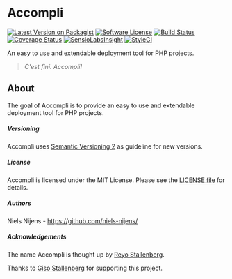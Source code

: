 # Accompli

[![Latest Version on Packagist][ico-version]][link-version]
[![Software License][ico-license]](LICENSE.md)
[![Build Status][ico-build]][link-build]
[![Coverage Status][ico-coverage]][link-coverage]
[![SensioLabsInsight][ico-security]][link-security]
[![StyleCI][ico-code-style]][link-code-style]

An easy to use and extendable deployment tool for PHP projects.

> *C'est fini. Accompli!*

About
-----
The goal of Accompli is to provide an easy to use and extendable deployment tool for PHP projects.


##### Versioning #####
Accompli uses [Semantic Versioning 2](http://semver.org/) as guideline for new versions.


##### License #####
Accompli is licensed under the MIT License. Please see the [LICENSE file](LICENSE.md) for details.


##### Authors #####
Niels Nijens - https://github.com/niels-nijens/


##### Acknowledgements #####
The name Accompli is thought up by [Reyo Stallenberg](https://github.com/reyostallenberg/).

Thanks to [Giso Stallenberg](https://github.com/gisostallenberg/) for supporting this project.

[ico-version]: https://img.shields.io/packagist/v/accompli/accompli.svg
[ico-license]: https://img.shields.io/badge/license-MIT-brightgreen.svg
[ico-build]: https://travis-ci.org/accompli/accompli.svg?branch=master
[ico-coverage]: https://coveralls.io/repos/accompli/accompli/badge.svg?branch=master
[ico-security]: https://img.shields.io/sensiolabs/i/5b884e85-bb11-4847-b212-e3aaace39a26.svg
[ico-code-style]: https://styleci.io/repos/32416744/shield?style=flat

[link-version]: https://packagist.org/packages/accompli/accompli
[link-build]: https://travis-ci.org/accompli/accompli
[link-coverage]: https://coveralls.io/r/accompli/accompli?branch=master
[link-security]: https://insight.sensiolabs.com/projects/5b884e85-bb11-4847-b212-e3aaace39a26
[link-code-style]: https://styleci.io/repos/32416744
